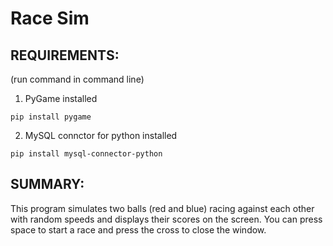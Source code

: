 # Race Sim

## REQUIREMENTS: 
(run command in command line)
1. PyGame installed
```
pip install pygame
```
2. MySQL connctor for python installed 
```
pip install mysql-connector-python
```

## SUMMARY:
This program simulates two balls (red and blue) racing against each other with 
random speeds and displays their scores on the screen. You can press space 
to start a race and press the cross to close the window. 
